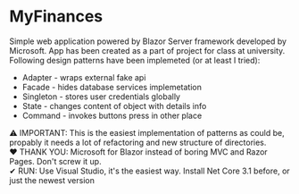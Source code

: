 # MyFinances

Simple web application powered by Blazor Server framework developed by Microsoft. App has been created as a part of project for class at university. Following design patterns have been implemeted (or at least I tried):
- Adapter - wraps external fake api
- Facade - hides database services implemetation
- Singleton - stores user credentials globally
- State - changes content of object with details info
- Command - invokes buttons press in other place

⚠ IMPORTANT: This is the easiest implementation of patterns as could be, propably it needs a lot of refactoring and new structure of directories.<br/>
❤ THANK YOU: Microsoft for Blazor instead of boring MVC and Razor Pages. Don't screw it up.<br/>
✔ RUN: Use Visual Studio, it's the easiest way. Install Net Core 3.1 before, or just the newest version<br/>
